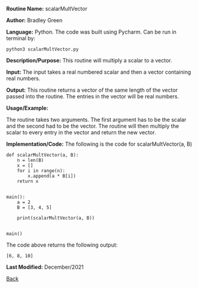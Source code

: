 
**Routine Name:**           scalarMultVector

**Author:** Bradley Green

**Language:** Python. The code was built using Pycharm. Can be run in terminal by:


    python3 scalarMultVector.py


**Description/Purpose:** This routine will multiply a scalar to a vector.

**Input:** The input takes a real numbered scalar and then a vector containing real numbers.

**Output:** This routine returns a vector of the same length of the vector passed into the routine.  The entries in the vector will be real numbers.  

**Usage/Example:**

The routine takes two arguments.  The first argument has to be the scalar and the second had to be the vector.  The routine will then multiply the scalar 
to every entry in the vector and return the new vector.


**Implementation/Code:** The following is the code for scalarMultVector(a, B)


    def scalarMultVector(a, B):
        n = len(B)
        x = []
        for i in range(n):
            x.append(a * B[i])
        return x
      
      
    main():
        a = 2
        B = [3, 4, 5]
        
        print(scalarMultVector(a, B))
        
        
    main()
    
    
The code above returns the following output:

    [6, 8, 10]
    
   

**Last Modified:** December/2021

[Back](../README.md)
